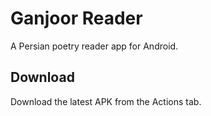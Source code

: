 # Ganjoor Reader

A Persian poetry reader app for Android.

## Download

Download the latest APK from the Actions tab.
